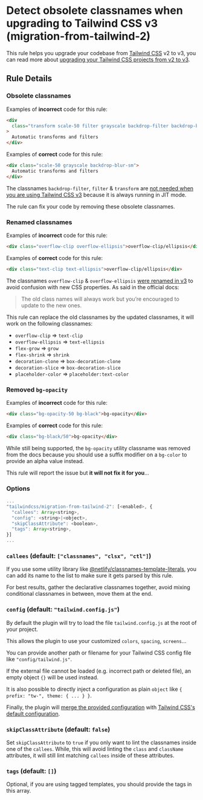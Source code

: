 # Detect obsolete classnames when upgrading to Tailwind CSS v3 (migration-from-tailwind-2)

This rule helps you upgrade your codebase from [Tailwind CSS](https://tailwindcss.com/) v2 to v3, you can read more about [upgrading your Tailwind CSS projects from v2 to v3](https://tailwindcss.com/docs/upgrade-guide).

## Rule Details

### Obsolete classnames

Examples of **incorrect** code for this rule:

```html
<div
  class="transform scale-50 filter grayscale backdrop-filter backdrop-blur-sm"
>
  Automatic transforms and filters
</div>
```

Examples of **correct** code for this rule:

```html
<div class="scale-50 grayscale backdrop-blur-sm">
  Automatic transforms and filters
</div>
```

The classnames `backdrop-filter`, `filter` & `transform` are [not needed when you are using Tailwind CSS v3](https://tailwindcss.com/docs/upgrade-guide#automatic-transforms-and-filters) because it is always running in JIT mode.

The rule can fix your code by removing these obsolete classnames.

### Renamed classnames

Examples of **incorrect** code for this rule:

```html
<div class="overflow-clip overflow-ellipsis">overflow-clip/ellipsis</div>
```

Examples of **correct** code for this rule:

```html
<div class="text-clip text-ellipsis">overflow-clip/ellipsis</div>
```

The classnames `overflow-clip` & `overflow-ellipsis` [were renamed in v3](https://tailwindcss.com/docs/upgrade-guide#overflow-clip-ellipsis) to avoid confusion with new CSS properties. As said in the official docs:

> The old class names will always work but you’re encouraged to update to the new ones.

This rule can replace the old classnames by the updated classnames, it will work on the following classnames:

- `overflow-clip` => `text-clip`
- `overflow-ellipsis` => `text-ellipsis`
- `flex-grow` => `grow`
- `flex-shrink` => `shrink`
- `decoration-clone` => `box-decoration-clone`
- `decoration-slice` => `box-decoration-slice`
- `placeholder-color` => `placeholder:text-color`

### Removed `bg-opacity`

Examples of **incorrect** code for this rule:

```html
<div class="bg-opacity-50 bg-black">bg-opacity</div>
```

Examples of **correct** code for this rule:

```html
<div class="bg-black/50">bg-opacity</div>
```

While still being supported, the `bg-opacity` utility classname was removed from the docs because you should use a suffix modifier on a `bg-color` to provide an alpha value instead.

This rule will report the issue but **it will not fix it for you**...

### Options

```js
...
"tailwindcss/migration-from-tailwind-2": [<enabled>, {
  "callees": Array<string>,
  "config": <string>|<object>,
  "skipClassAttribute": <boolean>,
  "tags": Array<string>,
}]
...
```

### `callees` (default: `["classnames", "clsx", "ctl"]`)

If you use some utility library like [@netlify/classnames-template-literals](https://github.com/netlify/classnames-template-literals), you can add its name to the list to make sure it gets parsed by this rule.

For best results, gather the declarative classnames together, avoid mixing conditional classnames in between, move them at the end.

### `config` (default: `"tailwind.config.js"`)

By default the plugin will try to load the file `tailwind.config.js` at the root of your project.

This allows the plugin to use your customized `colors`, `spacing`, `screens`...

You can provide another path or filename for your Tailwind CSS config file like `"config/tailwind.js"`.

If the external file cannot be loaded (e.g. incorrect path or deleted file), an empty object `{}` will be used instead.

It is also possible to directly inject a configuration as plain `object` like `{ prefix: "tw-", theme: { ... } }`.

Finally, the plugin will [merge the provided configuration](https://tailwindcss.com/docs/configuration#referencing-in-java-script) with [Tailwind CSS's default configuration](https://github.com/tailwindlabs/tailwindcss/blob/master/stubs/defaultConfig.stub.js).

### `skipClassAttribute` (default: `false`)

Set `skipClassAttribute` to `true` if you only want to lint the classnames inside one of the `callees`.
While, this will avoid linting the `class` and `className` attributes, it will still lint matching `callees` inside of these attributes.

### `tags` (default: `[]`)

Optional, if you are using tagged templates, you should provide the tags in this array.
